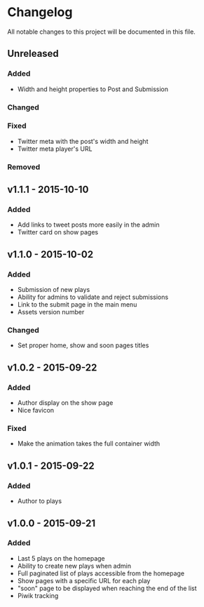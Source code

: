 # Changelog
All notable changes to this project will be documented in this file.

## Unreleased
### Added
- Width and height properties to Post and Submission

### Changed

### Fixed
- Twitter meta with the post's width and height
- Twitter meta player's URL

### Removed

## v1.1.1 - 2015-10-10
### Added
- Add links to tweet posts more easily in the admin
- Twitter card on show pages

## v1.1.0 - 2015-10-02
### Added
- Submission of new plays
- Ability for admins to validate and reject submissions
- Link to the submit page in the main menu
- Assets version number

### Changed
- Set proper home, show and soon pages titles

## v1.0.2 - 2015-09-22
### Added
- Author display on the show page
- Nice favicon

### Fixed
- Make the animation takes the full container width

## v1.0.1 - 2015-09-22
### Added
- Author to plays

## v1.0.0 - 2015-09-21
### Added
- Last 5 plays on the homepage
- Ability to create new plays when admin
- Full paginated list of plays accessible from the homepage
- Show pages with a specific URL for each play
- "soon" page to be displayed when reaching the end of the list
- Piwik tracking

